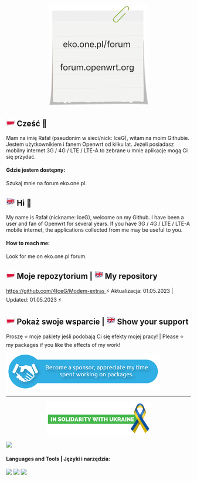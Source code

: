 <p align="center">
<img src="https://github.com/4IceG/Personal_data/blob/master/sticker4.png?raw=true" />
</p>

<!--
**4IceG/4IceG** is a ✨ _special_ ✨ repository because its `README.md` (this file) appears on your GitHub profile.

Here are some ideas to get you started:

- 🔭 I’m currently working on ...
- 🌱 I’m currently learning ...
- 👯 I’m looking to collaborate on ...
- 🤔 I’m looking for help with ...
- 💬 Ask me about ...
- 📫 How to reach me: ...
- 😄 Pronouns: ...
- ⚡ Fun fact: ...
-->

## <img src="https://raw.githubusercontent.com/4IceG/Personal_data/master/dooffy_design_icons_EU_flags_Poland.png" height="24"> Cześć 👋

Mam na imię Rafał (pseudonim w sieci/nick: IceG), witam na moim Githubie. Jestem użytkownikiem i fanem Openwrt od kilku lat.
Jeżeli posiadasz mobilny internet 3G / 4G / LTE / LTE-A to zebrane u mnie aplikacje mogą Ci się przydać.
<h4 align="left theme=dark">Gdzie jestem dostępny:</h4>
Szukaj mnie na forum eko.one.pl.


## <img src="https://raw.githubusercontent.com/4IceG/Personal_data/master/dooffy_design_icons_EU_flags_United_Kingdom.png" height="24"> Hi 👋

My name is Rafał (nickname: IceG), welcome on my Github. I have been a user and fan of Openwrt for several years.
If you have 3G / 4G / LTE / LTE-A mobile internet, the applications collected from me may be useful to you.
<h4 align="left theme=dark">How to reach me:</h4>
Look for me on eko.one.pl forum.

<h2 align="left"><img src="https://raw.githubusercontent.com/4IceG/Personal_data/master/dooffy_design_icons_EU_flags_Poland.png" height="24"> Moje repozytorium | <img src="https://raw.githubusercontent.com/4IceG/Personal_data/master/dooffy_design_icons_EU_flags_United_Kingdom.png" height="24"> My repository</h1>
<p align="left">
  <a href="https://github.com/4IceG/Modem-extras">
    https://github.com/4IceG/Modem-extras
  </a>
  ⚡ Aktualizacja: 01.05.2023 | Updated: 01.05.2023 ⚡
</p>


## <img src="https://raw.githubusercontent.com/4IceG/Personal_data/master/dooffy_design_icons_EU_flags_Poland.png" height="24"> Pokaż swoje wsparcie | <img src="https://raw.githubusercontent.com/4IceG/Personal_data/master/dooffy_design_icons_EU_flags_United_Kingdom.png" height="24"> Show your support

Proszę ⭐️ moje pakiety jeśli podobają Ci się efekty mojej pracy! | Please ⭐️ my packages if you like the effects of my work!

<a href="https://github.com/sponsors/4IceG">
  <img src="https://github.com/4IceG/Personal_data/blob/master/spons.PNG?raw=true">
</a>

---
<p align="center">
<img src="https://github.com/4IceG/Personal_data/blob/master/inswumin.png?raw=true" />
</p>

![](https://komarev.com/ghpvc/?username=4IceG&color=green&label=PROFILE+VIEWS)

<!--
<img align="center" alt="My GitHub stats" src="https://github-readme-stats.vercel.app/api?username=4IceG&count_private=true&show_icons=true" />
-->
<h4 align="left theme=dark">Languages and Tools | Języki i narzędzia:</h4>

<img src="https://raw.githubusercontent.com/abranhe/programming-languages-logos-site/master/languages/csharp.png" height="32">  <img src="https://cdn.jsdelivr.net/npm/programming-languages-logos/src/javascript/javascript.png" height="32">  <img src="https://raw.githubusercontent.com/abranhe/programming-languages-logos/master/src/lua/lua_32x32.png" height="32">
